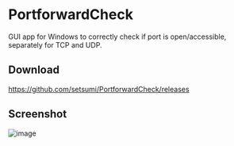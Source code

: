 # PortforwardCheck

GUI app for Windows to correctly check if port is open/accessible, separately for TCP and UDP.

## Download

https://github.com/setsumi/PortforwardCheck/releases

## Screenshot

![image](https://github.com/setsumi/PortforwardCheck/assets/5970554/7b211962-aeed-4c69-82bf-f014ae3b6830)
